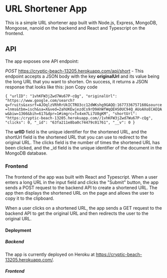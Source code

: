 # URL Shortener App
This is a simple URL shortener app built with Node.js, Express, MongoDB, Mongoose, nanoid on the backend and React and Typescript on the frontend.

## API
The app exposes one API endpoint:

*POST* https://cryptic-beach-13205.herokuapp.com/api/short - This endpoint accepts a JSON body with the key __originalUrl__ and its value being the long URL that you want to shorten. On success, it returns a JSON response that looks like this:
json
Copy code

`{
    "urlID": "1vhKFW3jZwd7Wu67P-cQg",
    "originalUrl": "https://www.google.com/search?q=fruits&sxsrf=AJOqlzVRhRrUkICTRO3cc12dWKshg9GAQQ:1677336757160&source=lnms&tbm=isch&sa=X&ved=2ahUKEwjezdCs9rD9AhWfWqQEHS0UC94Q_AUoAXoECAEQAw&biw=1366&bih=617&dpr=1#imgrc=Tx4xm7Li7U8gKM",
    "shortUrl": "https:/cryptic-beach-13205.herokuapp.com//1vhKFW3jZwd7Wu67P-cQg",
    "clicks": 0,
    "_id": "63fa211e8ba0c74479c01761",
    "__v": 0
}`


The **urlID** field is the unique identifier for the shortened URL, and the shortUrl field is the shortened URL that you can use to redirect to the original URL. 
The clicks field is the number of times the shortened URL has been clicked, and the _id field is the unique identifier of the document in the MongoDB database.

### Frontend
The frontend of the app was built with React and Typescript. When a user enters a long URL in the input field and clicks the "Submit" button, the app sends a POST request to the backend API to create a shortened URL. The app then displays the shortened URL on the page and allows the user to copy it to the clipboard.

When a user clicks on a shortened URL, the app sends a GET request to the backend API to get the original URL and then redirects the user to the original URL.

#### Deployment
##### Backend
The app is currently deployed on Heroku at https://cryptic-beach-13205.herokuapp.com/.
##### Frontend

